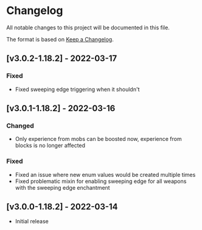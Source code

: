 # Changelog
All notable changes to this project will be documented in this file.

The format is based on [Keep a Changelog].

## [v3.0.2-1.18.2] - 2022-03-17
### Fixed
- Fixed sweeping edge triggering when it shouldn't

## [v3.0.1-1.18.2] - 2022-03-16
### Changed
- Only experience from mobs can be boosted now, experience from blocks is no longer affected
### Fixed
- Fixed an issue where new enum values would be created multiple times
- Fixed problematic mixin for enabling sweeping edge for all weapons with the sweeping edge enchantment

## [v3.0.0-1.18.2] - 2022-03-14
- Initial release

[Keep a Changelog]: https://keepachangelog.com/en/1.0.0/
